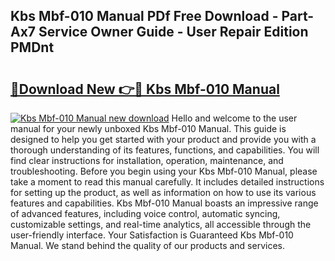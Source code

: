 ## Kbs Mbf-010 Manual PDf Free Download - Part-Ax7 Service Owner Guide - User Repair Edition PMDnt

# <h2><a href="http://bc36953.oget.top/?id=Kbs+Mbf-010+Manual">🔗Download New 👉🔴 Kbs Mbf-010 Manual</a></h2>

[![Kbs Mbf-010 Manual new download](https://i.imgur.com/5g1atiW.png)](http://bc36953.oget.top/?id=Kbs+Mbf-010+Manual)
Hello and welcome to the user manual for your newly unboxed Kbs Mbf-010 Manual. This guide is designed to help you get started with your product and provide you with a thorough understanding of its features, functions, and capabilities. You will find clear instructions for installation, operation, maintenance, and troubleshooting. Before you begin using your Kbs Mbf-010 Manual, please take a moment to read this manual carefully. It includes detailed instructions for setting up the product, as well as information on how to use its various features and capabilities. Kbs Mbf-010 Manual boasts an impressive range of advanced features, including voice control, automatic syncing, customizable settings, and real-time analytics, all accessible through the user-friendly interface. Your Satisfaction is Guaranteed Kbs Mbf-010 Manual. We stand behind the quality of our products and services.
